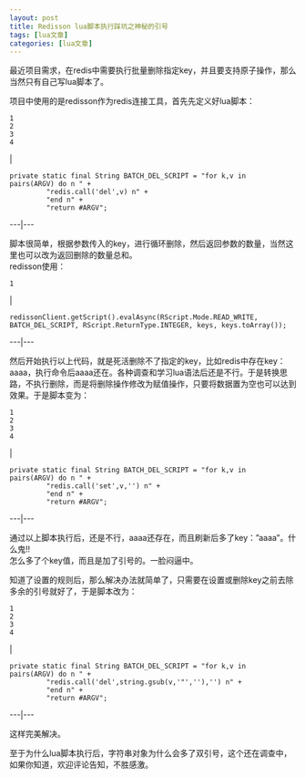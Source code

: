```yaml
---
layout: post
title: Redisson lua脚本执行踩坑之神秘的引号 
tags: [lua文章]
categories: [lua文章]
---
```

最近项目需求，在redis中需要执行批量删除指定key，并且要支持原子操作，那么当然只有自己写lua脚本了。

项目中使用的是redisson作为redis连接工具，首先先定义好lua脚本：

    
    
    1  
    2  
    3  
    4  
    

|

    
    
    private static final String BATCH_DEL_SCRIPT = "for k,v in  pairs(ARGV) do n " +  
             "redis.call('del',v) n" +  
             "end n" +  
             "return #ARGV";  
      
  
---|---  
  
脚本很简单，根据参数传入的key，进行循环删除，然后返回参数的数量，当然这里也可以改为返回删除的数量总和。  
redisson使用：

    
    
    1  
    

|

    
    
    redissonClient.getScript().evalAsync(RScript.Mode.READ_WRITE, BATCH_DEL_SCRIPT, RScript.ReturnType.INTEGER, keys, keys.toArray());  
      
  
---|---  
  
然后开始执行以上代码，就是死活删除不了指定的key，比如redis中存在key：aaaa，执行命令后aaaa还在。各种调查和学习lua语法后还是不行。于是转换思路，不执行删除，而是将删除操作修改为赋值操作，只要将数据置为空也可以达到效果。于是脚本变为：

    
    
    1  
    2  
    3  
    4  
    

|

    
    
    private static final String BATCH_DEL_SCRIPT = "for k,v in  pairs(ARGV) do n " +  
             "redis.call('set',v,'') n" +  
             "end n" +  
             "return #ARGV";  
      
  
---|---  
  
通过以上脚本执行后，还是不行，aaaa还存在，而且刷新后多了key：”aaaa”。什么鬼!!  
怎么多了个key值，而且是加了引号的。一脸闷逼中。

知道了设置的规则后，那么解决办法就简单了，只需要在设置或删除key之前去除多余的引号就好了，于是脚本改为：

    
    
    1  
    2  
    3  
    4  
    

|

    
    
    private static final String BATCH_DEL_SCRIPT = "for k,v in  pairs(ARGV) do n " +  
             "redis.call('del',string.gsub(v,'"',''),'') n" +  
             "end n" +  
             "return #ARGV";  
      
  
---|---  
  
这样完美解决。

至于为什么lua脚本执行后，字符串对象为什么会多了双引号，这个还在调查中，如果你知道，欢迎评论告知，不胜感激。